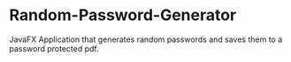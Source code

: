 # Random-Password-Generator
JavaFX Application that generates
random passwords and saves them to
a password protected pdf.

